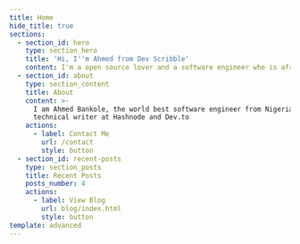```yaml
---
title: Home
hide_title: true
sections:
  - section_id: hero
    type: section_hero
    title: 'Hi, I''m Ahmed from Dev Scribble'
    content: I'm a open source lover and a software engineer who is afraid of Python
  - section_id: about
    type: section_content
    title: About
    content: >-
      I am Ahmed Bankole, the world best software engineer from Nigeria and a
      technical writer at Hashnode and Dev.to
    actions:
      - label: Contact Me
        url: /contact
        style: button
  - section_id: recent-posts
    type: section_posts
    title: Recent Posts
    posts_number: 4
    actions:
      - label: View Blog
        url: blog/index.html
        style: button
template: advanced
---
```

